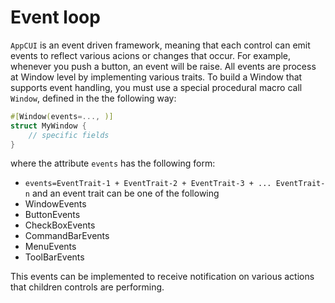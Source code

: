 # Event loop

`AppCUI` is an event driven framework, meaning that each control can emit events to reflect various acions or changes that occur. For example, whenever you push a button, an event will be raise. All events are process at Window level by implementing various traits. To build a Window that supports event handling, you must use a special procedural macro call `Window`, defined in the the following way:

```rs
#[Window(events=..., )]
struct MyWindow {
    // specific fields
}
```

where the attribute `events` has the following form:
* `events=EventTrait-1 + EventTrait-2 + EventTrait-3 + ... EventTrait-n`
and an event trait can be one of the following
* WindowEvents
* ButtonEvents
* CheckBoxEvents
* CommandBarEvents
* MenuEvents
* ToolBarEvents

This events can be implemented to receive notification on various actions that children controls are performing. 

